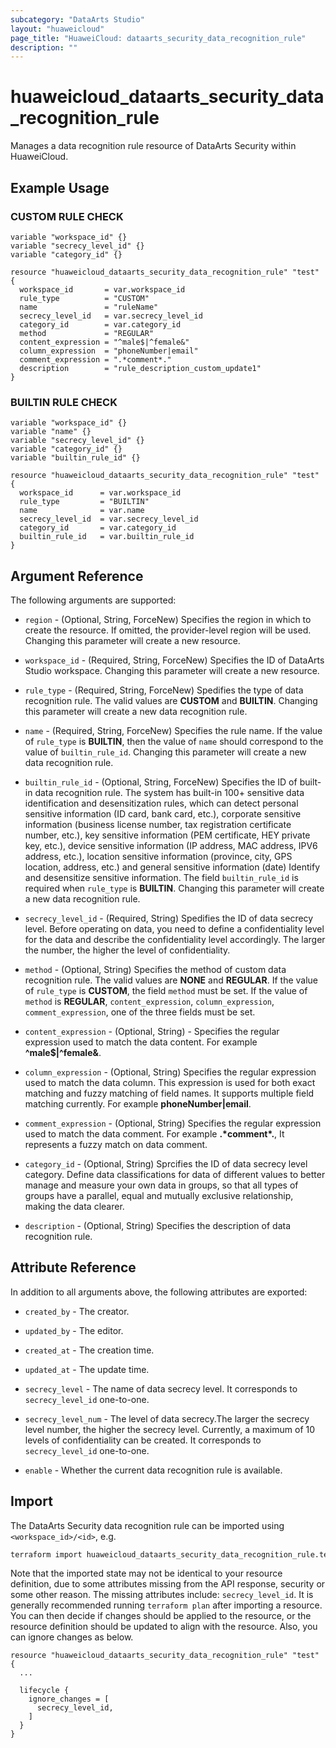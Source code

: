 ```yaml
---
subcategory: "DataArts Studio"
layout: "huaweicloud"
page_title: "HuaweiCloud: dataarts_security_data_recognition_rule"
description: ""
---
```


# huaweicloud_dataarts_security_data_recognition_rule

Manages a data recognition rule resource of DataArts Security within HuaweiCloud.

## Example Usage

### CUSTOM RULE CHECK

```hcl
variable "workspace_id" {}
variable "secrecy_level_id" {}
variable "category_id" {}

resource "huaweicloud_dataarts_security_data_recognition_rule" "test" {
  workspace_id       = var.workspace_id
  rule_type          = "CUSTOM"
  name               = "ruleName"
  secrecy_level_id   = var.secrecy_level_id
  category_id        = var.category_id
  method             = "REGULAR"
  content_expression = "^male$|^female&"
  column_expression  = "phoneNumber|email"
  comment_expression = ".*comment*."
  description        = "rule_description_custom_update1"
}
```

### BUILTIN RULE CHECK

```hcl
variable "workspace_id" {}
variable "name" {}
variable "secrecy_level_id" {}
variable "category_id" {}
variable "builtin_rule_id" {}

resource "huaweicloud_dataarts_security_data_recognition_rule" "test" {
  workspace_id      = var.workspace_id
  rule_type         = "BUILTIN"
  name              = var.name
  secrecy_level_id  = var.secrecy_level_id
  category_id       = var.category_id
  builtin_rule_id   = var.builtin_rule_id
}
```

## Argument Reference

The following arguments are supported:

* `region` - (Optional, String, ForceNew) Specifies the region in which to create the resource.
  If omitted, the provider-level region will be used. Changing this parameter will create a new resource.

* `workspace_id` - (Required, String, ForceNew) Specifies the ID of DataArts Studio workspace.
  Changing this parameter will create a new resource.

* `rule_type` - (Required, String, ForceNew) Spedifies the type of data recognition rule.
  The valid values are **CUSTOM** and **BUILTIN**.
  Changing this parameter will create a new data recognition rule.

* `name` - (Required, String, ForceNew) Specifies the rule name.
  If the value of `rule_type` is **BUILTIN**,
  then the value of `name` should correspond to the value of `builtin_rule_id`.
  Changing this parameter will create a new data recognition rule.

* `builtin_rule_id` - (Optional, String, ForceNew) Specifies the ID of built-in data recognition rule.
  The system has built-in 100+ sensitive data identification and desensitization rules,
  which can detect personal sensitive information (ID card, bank card, etc.),
  corporate sensitive information (business license number, tax registration certificate number, etc.),
  key sensitive information (PEM certificate, HEY private key, etc.),
  device sensitive information (IP address, MAC address, IPV6 address, etc.),
  location sensitive information (province, city, GPS location, address, etc.)
  and general sensitive information (date) Identify and desensitize sensitive information.
  The field `builtin_rule_id` is required when `rule_type` is **BUILTIN**.
  Changing this parameter will create a new data recognition rule.

* `secrecy_level_id` - (Required, String) Spedifies the ID of data secrecy level.
  Before operating on data, you need to define a confidentiality level for the data
  and describe the confidentiality level accordingly.
  The larger the number, the higher the level of confidentiality.

* `method` - (Optional, String) Specifies the method of custom data recognition rule.
  The valid values are **NONE** and **REGULAR**.
  If the value of `rule_type` is **CUSTOM**, the field `method` must be set.
  If the value of `method` is **REGULAR**, `content_expression`, `column_expression`,
  `comment_expression`, one of the three fields must be set.

* `content_expression` - (Optional, String) - Specifies the regular expression used to match the data content.
  For example **^male$|^female&**.

* `column_expression` - (Optional, String) Specifies the regular expression used to match the data column.
  This expression is used for both exact matching and fuzzy matching of field names.
  It supports multiple field matching currently.
  For example **phoneNumber|email**.

* `comment_expression` - (Optional, String) Specifies the regular expression used to match the data comment.
  For example **.*comment\*.**, It represents a fuzzy match on data comment.

* `category_id` - (Optional, String) Sprcifies the ID of data secrecy level category.
  Define data classifications for data of different values to better manage and measure
  your own data in groups, so that all types of groups have a parallel,
  equal and mutually exclusive relationship, making the data clearer.

* `description` - (Optional, String) Specifies the description of data recognition rule.

## Attribute Reference

In addition to all arguments above, the following attributes are exported:

* `created_by` - The creator.

* `updated_by` - The editor.

* `created_at` - The creation time.

* `updated_at` - The update time.

* `secrecy_level` - The name of data secrecy level.
  It corresponds to `secrecy_level_id` one-to-one.

* `secrecy_level_num` - The level of data secrecy.The larger the secrecy level number,
  the higher the secrecy level. Currently, a maximum of 10 levels of confidentiality can be created.
  It corresponds to `secrecy_level_id` one-to-one.

* `enable` - Whether the current data recognition rule is available.

## Import

The DataArts Security data recognition rule can be imported using `<workspace_id>/<id>`, e.g.

```sh
terraform import huaweicloud_dataarts_security_data_recognition_rule.test <workspace_id>/<id>
```

Note that the imported state may not be identical to your resource definition, due to some attributes missing from the
API response, security or some other reason. The missing attributes include: `secrecy_level_id`.
It is generally recommended running `terraform plan` after importing a resource.
You can then decide if changes should be applied to the resource, or the resource definition should be updated to align
with the resource. Also, you can ignore changes as below.

```hcl
resource "huaweicloud_dataarts_security_data_recognition_rule" "test" {
  ...
  
  lifecycle {
    ignore_changes = [
      secrecy_level_id,
    ]
  }
}
```
